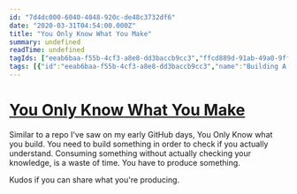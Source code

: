 ```yaml
---
id: "7d4dc000-6040-4048-920c-de48c3732df6"
date: "2020-03-31T04:54:00.000Z"
title: "You Only Know What You Make"
summary: undefined
readTime: undefined
tagIds: ["eeab6baa-f55b-4cf3-a8e8-dd3baccb9cc3","ffcd889d-91ab-49a0-9ff6-e7192fced192"]
tags: [{"id":"eeab6baa-f55b-4cf3-a8e8-dd3baccb9cc3","name":"Building A Second Brain Podcast","icon":""},{"id":"ffcd889d-91ab-49a0-9ff6-e7192fced192","name":"Blog","icon":"🌐"}]
--- 
```

 
# [You Only Know What You Make](https://www.notion.so/7d4dc00060404048920cde48c3732df6) 


Similar to a repo I've saw on my early GitHub days, You Only Know what you build. You need to build something in order to check if you actually understand. Consuming something without actually checking your knowledge, is a waste of time. You have to produce something. 


Kudos if you can share what you're producing. 

